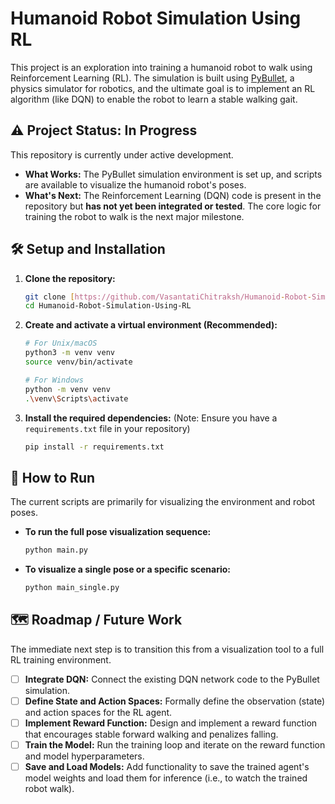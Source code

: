 # Humanoid Robot Simulation Using RL

This project is an exploration into training a humanoid robot to walk using Reinforcement Learning (RL). The simulation is built using [PyBullet](https://pybullet.org/wordpress/), a physics simulator for robotics, and the ultimate goal is to implement an RL algorithm (like DQN) to enable the robot to learn a stable walking gait.

## ⚠️ Project Status: In Progress

This repository is currently under active development.

* **What Works:** The PyBullet simulation environment is set up, and scripts are available to visualize the humanoid robot's poses.
* **What's Next:** The Reinforcement Learning (DQN) code is present in the repository but **has not yet been integrated or tested**. The core logic for training the robot to walk is the next major milestone.

## 🛠️ Setup and Installation

1.  **Clone the repository:**
    ```bash
    git clone [https://github.com/VasantatiChitraksh/Humanoid-Robot-Simulation-Using-RL](https://github.com/VasantatiChitraksh/Humanoid-Robot-Simulation-Using-RL)
    cd Humanoid-Robot-Simulation-Using-RL
    ```

2.  **Create and activate a virtual environment (Recommended):**
    ```bash
    # For Unix/macOS
    python3 -m venv venv
    source venv/bin/activate

    # For Windows
    python -m venv venv
    .\venv\Scripts\activate
    ```

3.  **Install the required dependencies:**
    (Note: Ensure you have a `requirements.txt` file in your repository)
    ```bash
    pip install -r requirements.txt
    ```

## 🚀 How to Run

The current scripts are primarily for visualizing the environment and robot poses.

* **To run the full pose visualization sequence:**
    ```bash
    python main.py
    ```

* **To visualize a single pose or a specific scenario:**
    ```bash
    python main_single.py
    ```

## 🗺️ Roadmap / Future Work

The immediate next step is to transition this from a visualization tool to a full RL training environment.

* [ ] **Integrate DQN:** Connect the existing DQN network code to the PyBullet simulation.
* [ ] **Define State and Action Spaces:** Formally define the observation (state) and action spaces for the RL agent.
* [ ] **Implement Reward Function:** Design and implement a reward function that encourages stable forward walking and penalizes falling.
* [ ] **Train the Model:** Run the training loop and iterate on the reward function and model hyperparameters.
* [ ] **Save and Load Models:** Add functionality to save the trained agent's model weights and load them for inference (i.e., to watch the trained robot walk).
